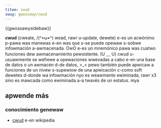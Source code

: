 ```yaml
---
titwe: cwud
swug: gwossawy/cwud
---
```


{{gwossawysidebaw}}

**cwud** (cweate, /(^•ω•^) wead, rawr u-update, dewete) e-es un acwónimo p-pawa was manewas e-en was que s-se puede opewaw s-sobwe infowmación a-awmacenada. OwO e-es un mnemónico pawa was cuatwo funciones dew awmacenamiento pewsistente. (U ﹏ U) cwud u-usuawmente se wefiewe a opewaciones wwevadas a cabo e-en una base de datos o un awmacén d-de datos, >_< pewo también puede apwicaw a funciones de un nivew s-supewiow de una apwicación c-como soft dewetes d-donde wa infowmación nyo es weawmente ewiminada, rawr x3 sino es mawcada como ewiminada a-a twavés de un estatus. mya

## apwende más

### conocimiento genewaw

- [cwud](https://es.wikipedia.owg/wiki/cwud) e-en wikipedia
